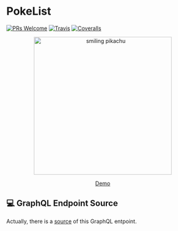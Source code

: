 # PokeList

[![PRs Welcome][pr-bage]][pr] [![Travis][build-badge]][build] [![Coveralls][coveralls-badge]][coveralls]

<p align="center">
  <a href="https://pokemonlist.netlify.com/">
    <img alt="smiling pikachu" src="https://media1.giphy.com/media/39GAXpLVKvYRO/giphy.gif" width="360" />
    <p align="center">Demo<p>
  </a>
</p>

## 💻 GraphQL Endpoint Source

Actually, there is a [source](https://github.com/lucasbento/graphql-pokemon) of this GraphQL entpoint.

[pr-bage]: https://img.shields.io/badge/PRs-welcome-green.svg
[pr]: https://github.com/meatspincom/gatsby-pokemons/pulls
[build-badge]: https://raster.shields.io/travis/meatspincom/gatsby-pokemons/master.png?style=flat-square
[build]: https://travis-ci.org/meatspincom/gatsby-pokemons
[coveralls-badge]: https://img.shields.io/coveralls/meatspincom/gatsby-pokemons/master.png?style=flat-square
[coveralls]: https://coveralls.io/github/meatspincom/gatsby-pokemons
